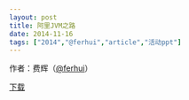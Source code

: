 ```yaml
---
layout: post
title: 阿里JVM之路
date: 2014-11-16
tags: ["2014","@ferhui","article","活动ppt"]
---
```


作者：费辉（[@ferhui](http://weibo.com/u/2651541140)）

[下载](http://greenteajug.github.io/images/阿里JVM之路.pdf)